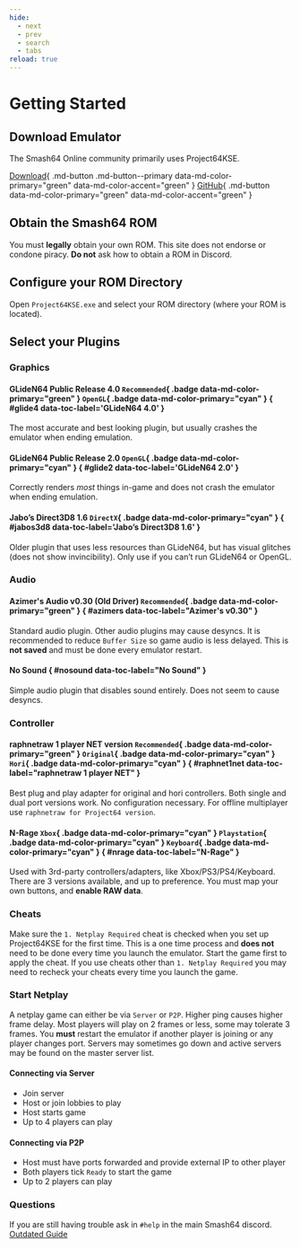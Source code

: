 ```yaml
---
hide:
  - next
  - prev
  - search
  - tabs
reload: true
---
```

# Getting Started

## Download Emulator

The Smash64 Online community primarily uses Project64KSE.

[Download](https://github.com/smash64-dev/project64k-legacy/releases/latest/download/project64k-legacy.zip){ .md-button .md-button--primary data-md-color-primary="green" data-md-color-accent="green" }
[GitHub](https://github.com/smash64-dev/project64k-legacy){ .md-button data-md-color-primary="green" data-md-color-accent="green" }


## Obtain the Smash64 ROM

You must **legally** obtain your own ROM. This site does not endorse or condone piracy. **Do not** ask how to obtain a ROM in Discord.


## Configure your ROM Directory

Open `Project64KSE.exe` and select your ROM directory (where your ROM is located).


## Select your Plugins


### Graphics

#### GLideN64 Public Release 4.0 `Recommended`{ .badge data-md-color-primary="green" } `OpenGL`{ .badge data-md-color-primary="cyan" } { #glide4 data-toc-label='GLideN64 4.0' }

The most accurate and best looking plugin, but usually crashes the emulator when ending emulation.

#### GLideN64 Public Release 2.0 `OpenGL`{ .badge data-md-color-primary="cyan" } { #glide2 data-toc-label='GLideN64 2.0' }

Correctly renders *most* things in-game and does not crash the emulator when ending emulation.

#### Jabo’s Direct3D8 1.6 `DirectX`{ .badge data-md-color-primary="cyan" } { #jabos3d8 data-toc-label='Jabo’s Direct3D8 1.6' }
Older plugin that uses less resources than GLideN64, but has visual glitches (does not show invincibility). Only use if you can’t run GLideN64 or OpenGL.


### Audio

#### Azimer's Audio v0.30 (Old Driver) `Recommended`{ .badge data-md-color-primary="green" } { #azimers data-toc-label="Azimer's v0.30" }

Standard audio plugin. Other audio plugins may cause desyncs. It is recommended to reduce `Buffer Size` so game audio is less delayed. This is **not saved** and must be done every emulator restart.

#### No Sound { #nosound data-toc-label="No Sound" }

Simple audio plugin that disables sound entirely. Does not seem to cause desyncs.


### Controller

#### raphnetraw 1 player NET version `Recommended`{ .badge data-md-color-primary="green" } `Original`{ .badge data-md-color-primary="cyan" } `Hori`{ .badge data-md-color-primary="cyan" } { #raphnet1net data-toc-label="raphnetraw 1 player NET" }

Best plug and play adapter for original and hori controllers. Both single and dual port versions work. No configuration necessary. For offline multiplayer use `raphnetraw for Project64 version`.

#### N-Rage `Xbox`{ .badge data-md-color-primary="cyan" } `Playstation`{ .badge data-md-color-primary="cyan" } `Keyboard`{ .badge data-md-color-primary="cyan" } { #nrage data-toc-label="N-Rage" }

Used with 3rd-party controllers/adapters, like Xbox/PS3/PS4/Keyboard. There are 3 versions available, and up to preference. You must map your own buttons, and **enable RAW data**.


### Cheats

Make sure the `1. Netplay Required` cheat is checked when you set up Project64KSE for the first time. This is a one time process and **does not** need to be done every time you launch the emulator. Start the game first to apply the cheat. If you use cheats other than `1. Netplay Required` you may need to recheck your cheats every time you launch the game.


### Start Netplay

A netplay game can either be via `Server` or `P2P`. Higher ping causes higher frame delay. Most players will play on 2 frames or less, some may tolerate 3 frames. You **must** restart the emulator if another player is joining or any player changes port. Servers may sometimes go down and active servers may be found on the master server list.

#### Connecting via Server

- Join server
- Host or join lobbies to play
- Host starts game
- Up to 4 players can play


#### Connecting via P2P

- Host must have ports forwarded and provide external IP to other player
- Both players tick `Ready` to start the game
- Up to 2 players can play


### Questions

If you are still having trouble ask in `#help` in the main Smash64 discord. [Outdated Guide](https://docs.google.com/document/d/1asbuKPAhHUGWgbJtLg7RJI5Hl_yDTJBlrpEQkgkgvkg/view)
